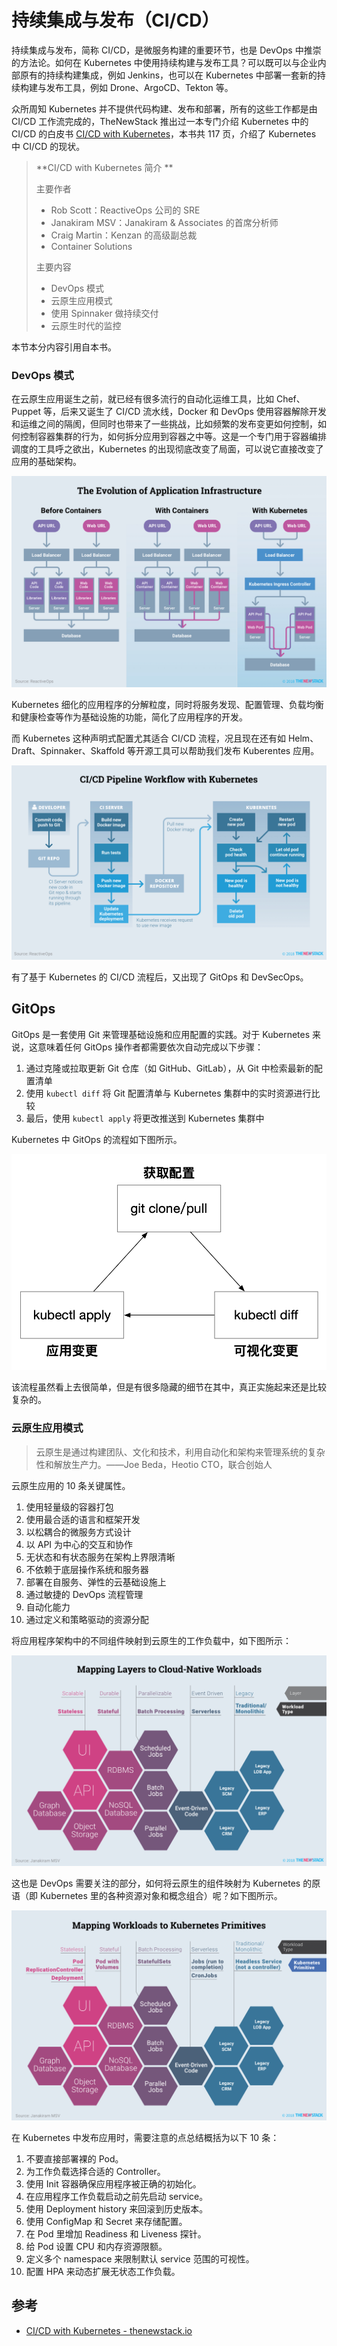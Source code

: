 # 持续集成与发布（CI/CD）

持续集成与发布，简称 CI/CD，是微服务构建的重要环节，也是 DevOps 中推崇的方法论。如何在 Kubernetes 中使用持续构建与发布工具？可以既可以与企业内部原有的持续构建集成，例如 Jenkins，也可以在 Kubernetes 中部署一套新的持续构建与发布工具，例如 Drone、ArgoCD、Tekton 等。

众所周知 Kubernetes 并不提供代码构建、发布和部署，所有的这些工作都是由 CI/CD 工作流完成的，TheNewStack 推出过一本专门介绍 Kubernetes 中的 CI/CD 的白皮书 [CI/CD with Kubernetes](https://thenewstack.io/ebooks/kubernetes/ci-cd-with-kubernetes/)，本书共 117 页，介绍了 Kubernetes 中 CI/CD 的现状。

> **CI/CD with Kubernetes 简介 **
>
> 主要作者
> - Rob Scott：ReactiveOps 公司的 SRE
> - Janakiram MSV：Janakiram & Associates 的首席分析师
> - Craig Martin：Kenzan 的高级副总裁
> - Container Solutions
> 
> 主要内容
> - DevOps 模式
> - 云原生应用模式
> - 使用 Spinnaker 做持续交付
> - 云原生时代的监控

本节本分内容引用自本书。

### DevOps 模式

在云原生应用诞生之前，就已经有很多流行的自动化运维工具，比如 Chef、Puppet 等，后来又诞生了 CI/CD 流水线，Docker 和 DevOps 使用容器解除开发和运维之间的隔阂，但同时也带来了一些挑战，比如频繁的发布变更如何控制，如何控制容器集群的行为，如何拆分应用到容器之中等。这是一个专门用于容器编排调度的工具呼之欲出，Kubernetes 的出现彻底改变了局面，可以说它直接改变了应用的基础架构。

![Kubernetes 改变了应用的基础架构](../images/00704eQkgy1fsayashxz3j31c00w6aed.jpg)

Kubernetes 细化的应用程序的分解粒度，同时将服务发现、配置管理、负载均衡和健康检查等作为基础设施的功能，简化了应用程序的开发。

而 Kubernetes 这种声明式配置尤其适合 CI/CD 流程，况且现在还有如 Helm、Draft、Spinnaker、Skaffold 等开源工具可以帮助我们发布 Kuberentes 应用。

![Kubernetes 中的 CI/CD](../images/00704eQkgy1fsayfzk3ezj31bu0tkdky.jpg)

有了基于 Kubernetes 的 CI/CD 流程后，又出现了 GitOps 和 DevSecOps。

## GitOps

GitOps 是一套使用 Git 来管理基础设施和应用配置的实践。对于 Kubernetes 来说，这意味着任何 GitOps 操作者都需要依次自动完成以下步骤：

1. 通过克隆或拉取更新 Git 仓库（如 GitHub、GitLab），从 Git 中检索最新的配置清单
2. 使用 `kubectl diff` 将 Git 配置清单与 Kubernetes 集群中的实时资源进行比较
3. 最后，使用 `kubectl apply` 将更改推送到 Kubernetes 集群中

Kubernetes 中 GitOps 的流程如下图所示。

![Kubernetes 中的 GitOps 流程示意图](../images/gitops.png)

该流程虽然看上去很简单，但是有很多隐藏的细节在其中，真正实施起来还是比较复杂的。

### 云原生应用模式

> 云原生是通过构建团队、文化和技术，利用自动化和架构来管理系统的复杂性和解放生产力。——Joe Beda，Heotio CTO，联合创始人

云原生应用的 10 条关键属性。

1. 使用轻量级的容器打包
2. 使用最合适的语言和框架开发
3. 以松耦合的微服务方式设计
4. 以 API 为中心的交互和协作
5. 无状态和有状态服务在架构上界限清晰
6. 不依赖于底层操作系统和服务器
7. 部署在自服务、弹性的云基础设施上
8. 通过敏捷的 DevOps 流程管理
9. 自动化能力
10. 通过定义和策略驱动的资源分配

将应用程序架构中的不同组件映射到云原生的工作负载中，如下图所示：

![云原生工作负载](../images/00704eQkgy1fsayrk6vppj31bu0w0gsd.jpg)

这也是 DevOps 需要关注的部分，如何将云原生的组件映射为 Kubernetes 的原语（即 Kubernetes 里的各种资源对象和概念组合）呢？如下图所示。

![云原生工作负载映射到 Kuberentes 原语](../images/00704eQkgy1fsaytbabxgj31c00w2n4r.jpg)

在 Kubernetes 中发布应用时，需要注意的点总结概括为以下 10 条：

1. 不要直接部署裸的 Pod。
2. 为工作负载选择合适的 Controller。
3. 使用 Init 容器确保应用程序被正确的初始化。
4. 在应用程序工作负载启动之前先启动 service。
5. 使用 Deployment history 来回滚到历史版本。
6. 使用 ConfigMap 和 Secret 来存储配置。
7. 在 Pod 里增加 Readiness 和 Liveness 探针。
8. 给 Pod 设置 CPU 和内存资源限额。
9. 定义多个 namespace 来限制默认 service 范围的可视性。
10. 配置 HPA 来动态扩展无状态工作负载。

## 参考

- [CI/CD with Kubernetes - thenewstack.io](https://thenewstack.io/ebooks/kubernetes/ci-cd-with-kubernetes/)
